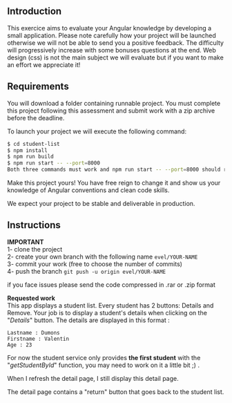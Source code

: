 ## Introduction

This exercice aims to evaluate your Angular knowledge by developing a small application.
Please note carefully how your project will be launched otherwise we will not be able to send you a positive feedback.
The difficulty will progressively increase with some bonuses questions at the end.
Web design (css) is not the main subject we will evaluate but if you want to make an effort we appreciate it!

## Requirements

You will download a folder containing runnable project. You must complete this project following this assessment and submit work with a zip archive before the deadline.

To launch your project we will execute the following command:

```sh
$ cd student-list
$ npm install
$ npm run build
$ npm run start -- --port=8000
Both three commands must work and npm run start -- --port=8000 should run a web server with your application available on port 8000.
```

Make this project yours! You have free reign to change it and show us your knowledge of Angular conventions and clean code skills.

We expect your project to be stable and deliverable in production.

## Instructions  

**IMPORTANT**  
1- clone the project  
2- create your own branch with the following name `evel/YOUR-NAME`  
3- commit your work (free to choose the number of commits)  
4- push the branch  `git push -u origin evel/YOUR-NAME`

if you face issues please send the code compressed in .rar or .zip format  

**Requested work**  
This app displays a student list. Every student has 2 buttons: Details and Remove.
Your job is to display a student's details when clicking on the "_Details_" button.
The details are displayed in this format :
```
Lastname : Dumons
Firstname : Valentin
Age : 23
```

For now the student service only provides **the first student** with the "_getStudentById_" function, you may need to work on it a little bit ;) .

When I refresh the detail page, I still display this detail page.

The detail page contains a "return" button that goes back to the student list.
